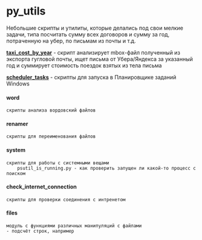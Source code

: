 # py_utils
Небольшие скрипты и утилиты, которые делались под свои мелкие задачи, типа посчитать сумму всех договоров и сумму за год, потраченную на убер, по письмам из почты и т.д.

**[taxi_cost_by_year](https://github.com/i-dea-by/py_utils/tree/master/taxi_cost_by_year)** - cкрипт анализирует mbox-файл полученный из экспорта гугловой почты, ищет письма от Убера/Яндекса за указанный год и суммирует стоимость поездок взятых из тела письма

**[scheduler_tasks](https://github.com/i-dea-by/py_utils/tree/master/scheduler_tasks)** - скрипты для запуска в Планировщике заданий Windows

#### word  
```
скрипты анализа вордовский файлов
```

#### renamer
```
скрипты для переименования файлов
```

#### system
```
скрипты для работы с системными вещами
    psutil_is_running.py - как проверить запущен ли какой-то процесс с поиском
```

#### check_internet_connection
```
скрипты для проверки соединения с интренетом
```

#### files
```
модуль с функциями различных манипуляций с файлами  
- подсчёт строк, например
```